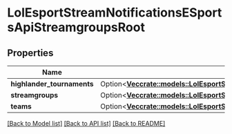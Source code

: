 # LolEsportStreamNotificationsESportsApiStreamgroupsRoot

## Properties

Name | Type | Description | Notes
------------ | ------------- | ------------- | -------------
**highlander_tournaments** | Option<[**Vec<crate::models::LolEsportStreamNotificationsEsportsApiHighlanderTournaments>**](LolEsportStreamNotificationsEsportsAPI_highlanderTournaments.md)> |  | [optional]
**streamgroups** | Option<[**Vec<crate::models::LolEsportStreamNotificationsESportsApiStreamgroups>**](LolEsportStreamNotificationsESportsAPI_streamgroups.md)> |  | [optional]
**teams** | Option<[**Vec<crate::models::LolEsportStreamNotificationsEsportsApiTeams>**](LolEsportStreamNotificationsEsportsAPI_teams.md)> |  | [optional]

[[Back to Model list]](../README.md#documentation-for-models) [[Back to API list]](../README.md#documentation-for-api-endpoints) [[Back to README]](../README.md)


